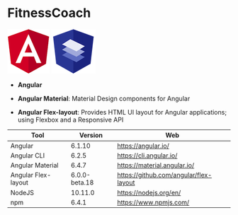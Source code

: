 # FitnessCoach

![Angular Logo](/src/assets/images/angular-logo.png) ![AngularMaterial Logo](/src/assets/images/angular-material-extensions-logo.png)

* __Angular__

* __Angular Material__: Material Design components for Angular

* __Angular Flex-layout__: Provides HTML UI layout for Angular applications; using Flexbox and a Responsive API




Tool | Version | Web
------------ | ------------- | -----------------
Angular | 6.1.10 | https://angular.io/
Angular CLI | 6.2.5 | https://cli.angular.io/
Angular Material | 6.4.7 | https://material.angular.io/
Angular Flex-layout | 6.0.0-beta.18 | https://github.com/angular/flex-layout
NodeJS | 10.11.0 | https://nodejs.org/en/
npm | 6.4.1 | https://www.npmjs.com/
